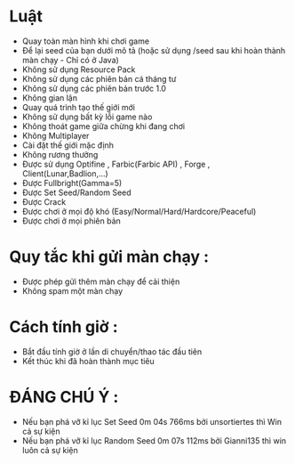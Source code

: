 
# Luật
- Quay toàn màn hình khi chơi game
- Để lại seed của bạn dưới mô tả (hoặc sử dụng /seed sau khi hoàn thành màn chạy - Chỉ có ở Java)
- Không sử dụng Resource Pack
- Không sử dụng các phiên bản cá tháng tư
- Không sử dụng các phiên bản trước 1.0
- Không gian lận 
- Quay quá trình tạo thế giới mới
- Không sử dụng bất kỳ lỗi game nào
- Không thoát game giữa chừng khi đang chơi
- Không Multiplayer
- Cài đặt thế giới mặc định
- Không rương thưởng
- Được sử dụng Optifine , Farbic(Farbic API) , Forge , Client(Lunar,Badlion,...)
- Được Fullbright(Gamma=5)
- Được Set Seed/Random Seed
- Được Crack
- Được chơi ở mọi độ khó (Easy/Normal/Hard/Hardcore/Peaceful)
- Được chơi ở mọi phiên bản
# Quy tắc khi gửi màn chạy : 
- Được phép gửi thêm màn chạy để cải thiện
- Không spam một màn chạy
# Cách tính giờ : 
- Bắt đầu tính giờ ở lần di chuyển/thao tác đầu tiên
- Kết thúc khi đã hoàn thành mục tiêu
# ĐÁNG CHÚ Ý : 
- Nếu bạn phá vỡ kỉ lục Set Seed 0m 04s 766ms bởi unsortiertes thì Win cả sự kiện
- Nếu bạn phá vỡ kỉ lục Random Seed 0m 07s 112ms bởi Gianni135 thì win luôn cả sự kiện
